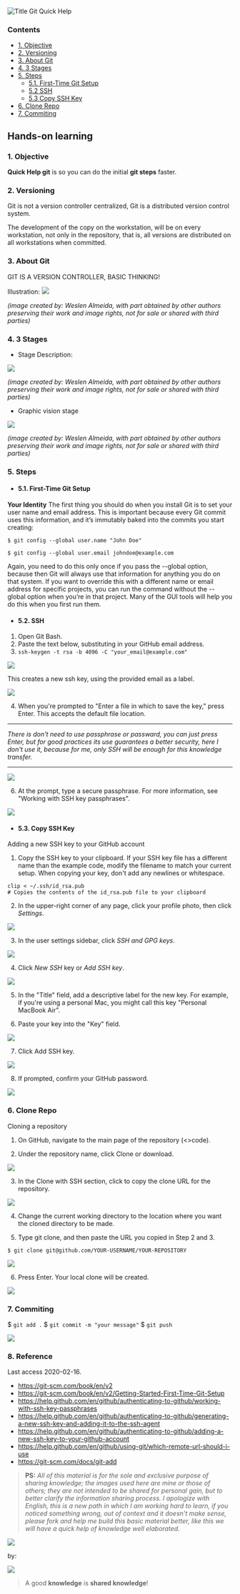 <img src="https://github.com/weslen02/git-quick-help-to-start/blob/master/img/GIT%20TITLE%20ICON%20QUICK%20HELP.png" alt="Title Git Quick Help" class="center">


  ### Contents
- [1. Objective](#1-objective)
- [2. Versioning](#2-versioning)
- [3. About Git](#3-about-git)
- [4. 3 Stages](#4-3-stages)
- [5. Steps](#5-steps)
  - [5.1. First-Time Git Setup](#51-first-time-git-setup)
  - [5.2 SSH](#52-ssh)
  - [5.3 Copy SSH Key](#53-copy-ssh-key)
- [6. Clone Repo](#6-clone-repo)
- [7. Commiting](#7-commiting)


## Hands-on learning

 ### 1. Objective
**Quick Help git** is so you can do the initial **git steps** faster.

### 2. Versioning
Git is not a version controller centralized, Git is a distributed version control system.

The development of the copy on the workstation, will be on every workstation, not only in the repository, that is, all versions are distributed on all workstations when committed.

### 3. About Git
GIT IS A VERSION CONTROLLER, BASIC THINKING!

Illustration:
<img src="https://github.com/weslen02/git-quick-help-to-start/blob/master/img/illustration.jpg" class="center">

*(image created by: Weslen Almeida, with part obtained by other authors preserving their work and image rights, not for sale or shared with third parties)*

### 4. 3 Stages
- Stage Description:
<img src="https://github.com/weslen02/git-quick-help-to-start/blob/master/img/stages-description.jpg" class="center">

*(image created by: Weslen Almeida, with part obtained by other authors preserving their work and image rights, not for sale or shared with third parties)*

- Graphic vision stage
<img src="https://github.com/weslen02/git-quick-help-to-start/blob/master/img/graphic-vision-stage.jpg" class="center">

*(image created by: Weslen Almeida, with part obtained by other authors preserving their work and image rights, not for sale or shared with third parties)*

### 5. Steps
  - #### 5.1. First-Time Git Setup
**Your Identity**
The first thing you should do when you install Git is to set your user name and email address. This is important because every Git commit uses this information, and it’s immutably baked into the commits you start creating:

`$ git config --global user.name "John Doe"`

`$ git config --global user.email johndoe@example.com`

Again, you need to do this only once if you pass the --global option, because then Git will always use that information for anything you do on that system. If you want to override this with a different name or email address for specific projects, you can run the command without the --global option when you’re in that project.
Many of the GUI tools will help you do this when you first run them.

- #### 5.2. SSH
1. Open Git Bash.
2. Paste the text below, substituting in your GitHub email address.
3. `ssh-keygen -t rsa -b 4096 -C "your_email@example.com"`

<img src="https://github.com/weslen02/git-quick-help-to-start/blob/master/img/5-2-ssh-iii.jpg" class="center">
  
This creates a new ssh key, using the provided email as a label.
  
<img src="https://github.com/weslen02/git-quick-help-to-start/blob/master/img/5-2-ssh-img01.jpg" class="center">

4.	When you're prompted to "Enter a file in which to save the key," press Enter. This accepts the default file location.

---
*There is don't need to use passphrase or passward, you can just press Enter, but for good practices its use guarantees a better security, here I don't use it, because for me, only SSH will be enough for this knowledge transfer.*
***
 
<img src="https://github.com/weslen02/git-quick-help-to-start/blob/master/img/5-2-ssh-v.jpg" class="center">

6.	At the prompt, type a secure passphrase. For more information, see "Working with SSH key passphrases".
  
<img src="https://github.com/weslen02/git-quick-help-to-start/blob/master/img/5-2-ssh-vii.jpg" class="center">

- #### 5.3. Copy SSH Key
Adding a new SSH key to your GitHub account

1.	Copy the SSH key to your clipboard.
If your SSH key file has a different name than the example code, modify the filename to match your current setup. When copying your key, don't add any newlines or whitespace.

```console
clip < ~/.ssh/id_rsa.pub
# Copies the contents of the id_rsa.pub file to your clipboard
```

2.	In the upper-right corner of any page, click your profile photo, then click *Settings*.

<img src="https://github.com/weslen02/git-quick-help-to-start/blob/master/img/5-3-cp-ssh-ii.png" class="center">

3.	In the user settings sidebar, click *SSH and GPG keys*.

<img src="https://github.com/weslen02/git-quick-help-to-start/blob/master/img/5-3-cp-ssh-iii.png" class="center">

4.	Click *New SSH* key or *Add SSH key*.

<img src="https://github.com/weslen02/git-quick-help-to-start/blob/master/img/5-3-cp-ssh-iv.png" class="center">

5.	In the "Title" field, add a descriptive label for the new key. For example, if you're using a personal Mac, you might call this key "Personal MacBook Air".

6.	Paste your key into the "Key" field.
<img src="https://github.com/weslen02/git-quick-help-to-start/blob/master/img/5-3-cp-ssh-vi.png" class="center">

7.	Click Add SSH key.
<img src="https://github.com/weslen02/git-quick-help-to-start/blob/master/img/5-3-cp-ssh-vii.png" class="center">

8.	If prompted, confirm your GitHub password.
<img src="https://github.com/weslen02/git-quick-help-to-start/blob/master/img/5-3-cp-ssh-viii.png" class="center">


### 6. Clone Repo
Cloning a repository

1.	On GitHub, navigate to the main page of the repository (<>code).

2.	Under the repository name, click Clone or download.

<img src="https://github.com/weslen02/git-quick-help-to-start/blob/master/img/6-clone-ii.png" class="center">

3.	In the Clone with SSH section, click to copy the clone URL for the repository.

<img src="https://github.com/weslen02/git-quick-help-to-start/blob/master/img/6-clone-iii.png" class="center">

4.  Change the current working directory to the location where you want the cloned directory to be made.

5.	Type git clone, and then paste the URL you copied in Step 2 and 3.

`$ git clone git@github.com/YOUR-USERNAME/YOUR-REPOSITORY`


<img src="https://github.com/weslen02/git-quick-help-to-start/blob/master/img/6-clone-v.png" class="center">

6.	Press Enter. Your local clone will be created.
<img src="https://github.com/weslen02/git-quick-help-to-start/blob/master/img/6-clone-vi.png" class="center">

### 7. Commiting
$ `git add .`
$ `git commit -m "your message"`
$ `git push`

<img src="https://github.com/weslen02/git-quick-help-to-start/blob/master/img/7-commiting.png" class="center">


### 8. Reference
Last access 2020-02-16.

- https://git-scm.com/book/en/v2
- https://git-scm.com/book/en/v2/Getting-Started-First-Time-Git-Setup
- https://help.github.com/en/github/authenticating-to-github/working-with-ssh-key-passphrases
- https://help.github.com/en/github/authenticating-to-github/generating-a-new-ssh-key-and-adding-it-to-the-ssh-agent
- https://help.github.com/en/github/authenticating-to-github/adding-a-new-ssh-key-to-your-github-account
- https://help.github.com/en/github/using-git/which-remote-url-should-i-use
- https://git-scm.com/docs/git-add


> **PS:** *All of this material is for the sole and exclusive purpose of sharing knowledge; the images used here are mine or those of others; they are not intended to be shared for personal gain, but to better clarify the information sharing process.
I apologize with English, this is a new path in which I am working hard to learn, if you noticed something wrong, out of context and it doesn't make sense, please fork and help me build this basic material better, like this we will have a quick help of knowledge well elaborated.*

<img src="https://github.com/weslen02/git-quick-help-to-start/blob/master/img/tks.png" class="center">

by:

<img src="https://github.com/weslen02/git-quick-help-to-start/blob/master/img/assWeslen2.png" class="center">

> A good **knowledge** is **shared knowledge**!
